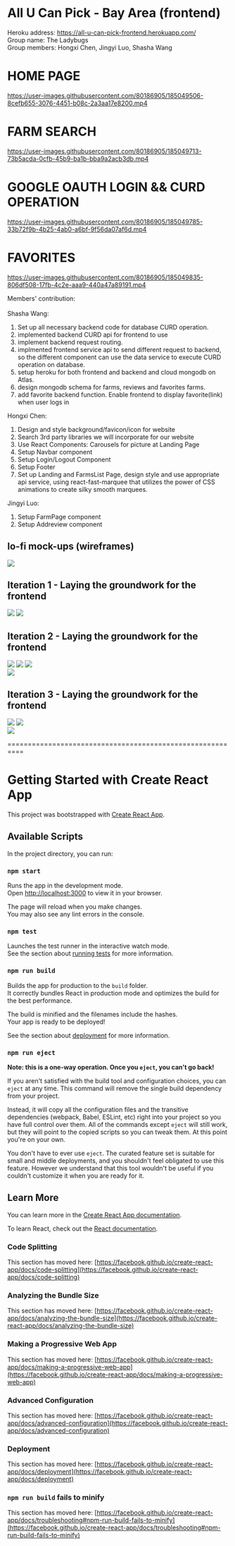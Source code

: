 # All U Can Pick - Bay Area (frontend) <br />
Heroku address: https://all-u-can-pick-frontend.herokuapp.com/  <br />
Group name: The Ladybugs <br />
Group members: Hongxi Chen, Jingyi Luo, Shasha Wang <br />
# HOME PAGE

https://user-images.githubusercontent.com/80186905/185049506-8cefb655-3076-4451-b08c-2a3aa17e8200.mp4

# FARM SEARCH

https://user-images.githubusercontent.com/80186905/185049713-73b5acda-0cfb-45b9-ba1b-bba9a2acb3db.mp4

# GOOGLE OAUTH LOGIN && CURD OPERATION


https://user-images.githubusercontent.com/80186905/185049785-33b72f9b-4b25-4ab0-a6bf-9f56da07af6d.mp4

# FAVORITES

https://user-images.githubusercontent.com/80186905/185049835-806df508-17fb-4c2e-aaa9-440a47a89191.mp4

Members' contribution:<br /><br />
Shasha Wang: 
1. Set up all necessary backend code for database CURD operation. 
2. implemented backend CURD api for frontend to use
3. implement backend request routing.
4. implmented frontend service api to send different request to backend, so the different component can use the data service to execute CURD operation on database.
5. setup heroku for both frontend and backend and cloud mongodb on Atlas. 
6. design mongodb schema for farms, reviews and favorites farms.
7. add favorite backend function. Enable frontend to display favorite(link) when user logs in  <br />

Hongxi Chen:
1.	Design and style background/favicon/icon for website
2.  Search 3rd party libraries we will incorporate for our website
3.  Use React Components: Carousels for picture at Landing Page
4.	Setup Navbar component
5.	Setup Login/Logout Component
6.  Setup Footer
7.	Set up Landing and FarmsList Page, design style and use appropriate api service, using react-fast-marquee that utilizes the power of CSS animations to create silky smooth marquees. <br />

Jingyi Luo:
1.	Setup FarmPage component
2.	Setup Addreview component


## lo-fi mock-ups (wireframes) 
![](readmeSource/framework.png)
## Iteration 1 - Laying the groundwork for the frontend

![](readmeSource/landingPage-1.png)
![](readmeSource/farmlist-1.png)

## Iteration 2 - Laying the groundwork for the frontend

![](readmeSource/landingPage-2.png)
![](readmeSource/landingPage-3.png)
![](readmeSource/farmlist-2.png)   
![](readmeSource/FarmPage.png)

## Iteration 3 - Laying the groundwork for the frontend

![](readmeSource/landingPage-4.png)
![](readmeSource/farmlist-3.png)   
![](readmeSource/FarmPage.png)  
                                                  






==========================================================
# Getting Started with Create React App

This project was bootstrapped with [Create React App](https://github.com/facebook/create-react-app).

## Available Scripts

In the project directory, you can run:

### `npm start`

Runs the app in the development mode.\
Open [http://localhost:3000](http://localhost:3000) to view it in your browser.

The page will reload when you make changes.\
You may also see any lint errors in the console.

### `npm test`

Launches the test runner in the interactive watch mode.\
See the section about [running tests](https://facebook.github.io/create-react-app/docs/running-tests) for more information.

### `npm run build`

Builds the app for production to the `build` folder.\
It correctly bundles React in production mode and optimizes the build for the best performance.

The build is minified and the filenames include the hashes.\
Your app is ready to be deployed!

See the section about [deployment](https://facebook.github.io/create-react-app/docs/deployment) for more information.

### `npm run eject`

**Note: this is a one-way operation. Once you `eject`, you can't go back!**

If you aren't satisfied with the build tool and configuration choices, you can `eject` at any time. This command will remove the single build dependency from your project.

Instead, it will copy all the configuration files and the transitive dependencies (webpack, Babel, ESLint, etc) right into your project so you have full control over them. All of the commands except `eject` will still work, but they will point to the copied scripts so you can tweak them. At this point you're on your own.

You don't have to ever use `eject`. The curated feature set is suitable for small and middle deployments, and you shouldn't feel obligated to use this feature. However we understand that this tool wouldn't be useful if you couldn't customize it when you are ready for it.

## Learn More

You can learn more in the [Create React App documentation](https://facebook.github.io/create-react-app/docs/getting-started).

To learn React, check out the [React documentation](https://reactjs.org/).

### Code Splitting

This section has moved here: [https://facebook.github.io/create-react-app/docs/code-splitting](https://facebook.github.io/create-react-app/docs/code-splitting)

### Analyzing the Bundle Size

This section has moved here: [https://facebook.github.io/create-react-app/docs/analyzing-the-bundle-size](https://facebook.github.io/create-react-app/docs/analyzing-the-bundle-size)

### Making a Progressive Web App

This section has moved here: [https://facebook.github.io/create-react-app/docs/making-a-progressive-web-app](https://facebook.github.io/create-react-app/docs/making-a-progressive-web-app)

### Advanced Configuration

This section has moved here: [https://facebook.github.io/create-react-app/docs/advanced-configuration](https://facebook.github.io/create-react-app/docs/advanced-configuration)

### Deployment

This section has moved here: [https://facebook.github.io/create-react-app/docs/deployment](https://facebook.github.io/create-react-app/docs/deployment)

### `npm run build` fails to minify

This section has moved here: [https://facebook.github.io/create-react-app/docs/troubleshooting#npm-run-build-fails-to-minify](https://facebook.github.io/create-react-app/docs/troubleshooting#npm-run-build-fails-to-minify)
